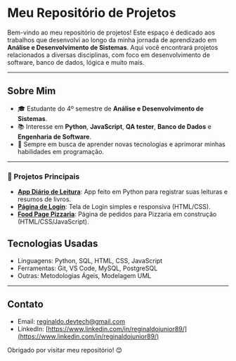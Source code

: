 # Meu Repositório de Projetos

Bem-vindo ao meu repositório de projetos! Este espaço é dedicado aos trabalhos que desenvolvi ao longo da minha jornada de aprendizado em **Análise e Desenvolvimento de Sistemas**. Aqui você encontrará projetos relacionados a diversas disciplinas, com foco em desenvolvimento de software, banco de dados, lógica e muito mais.

---

## Sobre Mim

- 🎓 Estudante do 4º semestre de **Análise e Desenvolvimento de Sistemas**.
- 📚 Interesse em **Python**, **JavaScript**, **QA tester**, **Banco de Dados** e **Engenharia de Software**.
- 🚀 Sempre em busca de aprender novas tecnologias e aprimorar minhas habilidades em programação.

---

### 🚀 Projetos Principais

- **[App Diário de Leitura](https://github.com/ReginaldDev/projects-study/App-%20Diario%20de%20Leitura)**: App feito em Python para registrar suas leituras e resumos de livros.
- **[Página de Login](https://reginalddev.github.io/projects-study/Login%20responsivo/)**: Tela de Login simples e responsiva (HTML/CSS).
- **[Food Page Pizzaria](https://reginalddev.github.io/projects-study/Pizzaria/)**: Página de pedidos para Pizzaria em construção (HTML/CSS/JavaScript).



## Tecnologias Usadas

- Linguagens: Python, SQL, HTML, CSS, JavaScript
- Ferramentas: Git, VS Code, MySQL, PostgreSQL
- Outras: Metodologias Ágeis, Modelagem UML

---


## Contato

- Email: [reginaldo.devtech@gmail.com](mailto:reginaldo.devtech@gmail.com)
- LinkedIn: [https://www.linkedin.com/in/reginaldojunior89/](https://www.linkedin.com/in/reginaldojunior89/)

Obrigado por visitar meu repositório! 😊

